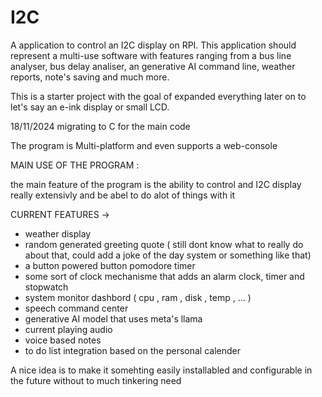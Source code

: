 # I2C

A application to control an I2C display on RPI.
This application should represent a multi-use software with features ranging from a bus line analyser, bus delay analiser, an generative AI command line, weather reports, note's saving and much more.

This is a starter project with the goal of expanded everything later on to let's say an e-ink display or small LCD.

18/11/2024 migrating to C for the main code

The program is Multi-platform and even supports a web-console

MAIN USE OF THE PROGRAM : 

the main feature of the program is the ability to control and I2C display really extensivly and be abel to do alot of things with it

CURRENT FEATURES -> 

* weather display
* random generated greeting quote ( still dont know what to really do about that, could add a joke of the day system or something like that)
* a button powered button pomodore timer 
* some sort of clock mechanisme that adds an alarm clock, timer and stopwatch
* system monitor dashbord ( cpu , ram , disk , temp , ... ) 
* speech command center
* generative AI model that uses meta's llama 
* current playing audio
* voice based notes
* to do list integration based on the personal calender


A nice idea is to make it somehting easily installabled and configurable in the future without to much tinkering need
